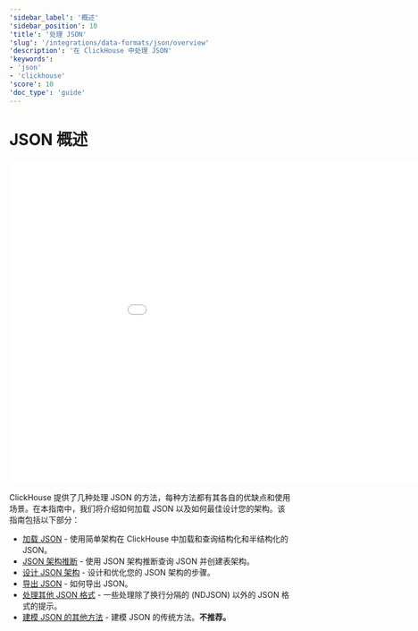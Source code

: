 ```yaml
---
'sidebar_label': '概述'
'sidebar_position': 10
'title': '处理 JSON'
'slug': '/integrations/data-formats/json/overview'
'description': '在 ClickHouse 中处理 JSON'
'keywords':
- 'json'
- 'clickhouse'
'score': 10
'doc_type': 'guide'
---
```



# JSON 概述

<div style={{width:'1024px', height: '576px'}}>
  <iframe src="//www.youtube.com/embed/gCg5ISOujtc"
    width="1024"
    height="576"
    frameborder="0"
    allow="autoplay;
    fullscreen;
    picture-in-picture"
    allowfullscreen>
  </iframe>
</div>

<br/>
ClickHouse 提供了几种处理 JSON 的方法，每种方法都有其各自的优缺点和使用场景。在本指南中，我们将介绍如何加载 JSON 以及如何最佳设计您的架构。该指南包括以下部分：

- [加载 JSON](/integrations/data-formats/json/loading) - 使用简单架构在 ClickHouse 中加载和查询结构化和半结构化的 JSON。
- [JSON 架构推断](/integrations/data-formats/json/inference) - 使用 JSON 架构推断查询 JSON 并创建表架构。
- [设计 JSON 架构](/integrations/data-formats/json/schema) - 设计和优化您的 JSON 架构的步骤。
- [导出 JSON](/integrations/data-formats/json/exporting) - 如何导出 JSON。
- [处理其他 JSON 格式](/integrations/data-formats/json/other-formats) - 一些处理除了换行分隔的 (NDJSON) 以外的 JSON 格式的提示。
- [建模 JSON 的其他方法](/integrations/data-formats/json/other-approaches) - 建模 JSON 的传统方法。**不推荐。**
